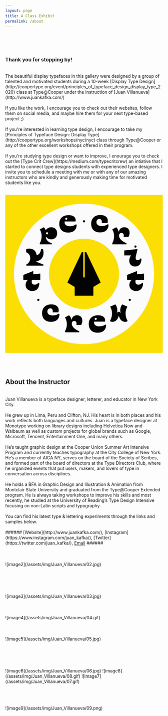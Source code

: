 ```yaml
---
layout: page
title: A Class Exhibit
permalink: /about
---
```

<br><br><br>
### Thank you for stopping by! ###
<br>
The beautiful display typefaces in this gallery were designed by a group of talented and motivated students during a 10-week [Display Type Design](http://coopertype.org/event/principles_of_typeface_design_display_type_2020) class at Type@Cooper under the instruction of [Juan Villanueva](http://www.juankafka.com/)
<br><br>
If you like the work, I encourage you to check out their websites, follow them on social media, and maybe hire them for your next type-based project ;)
<br><br>
If you're interested in learning type design, I encourage to take my [Principles of Typeface Design: Display Type](http://coopertype.org/workshops/nyc/nyc) class through Type@Cooper or any of the other excellent workshops offered in their program.
<br><br>
If you're studying type design or want to improve, I enourage you to check out the [Type Crit Crew](https://medium.com/typecritcrew) an intiative that I started to connect type designs students with experienced type designers. I invite you to schedule a meeting with me or with any of our amazing instructors who are kindly and generously making time for motivated students like you.
<br><br>

<a href="https://medium.com/typecritcrew">![image1](/assets/img/Juan_Villanueva/01.gif)</a>

<br><br>
## About the Instructor ##
<br>
Juan Villanueva is a typeface designer, letterer, and educator in New York City.
<br><br>
He grew up in Lima, Peru and Clifton, NJ. His heart is in both places and his work reflects both languages and cultures. Juan is a typeface designer at Monotype working on library designs including Helvetica Now and Walbaum as well as custom projects for global brands such as Google, Microsoft, Tencent, Entertainment One, and many others.
<br><br>
He’s taught graphic design at the Cooper Union Summer Art Intensive Program and currently teaches typography at the City College of New York. He’s a member of AIGA NY, serves on the board of the Society of Scribes, and formed part of the board of directors at the Type Directors Club, where he organized events that put users, makers, and lovers of type in conversation across disciplines.
<br><br>
He holds a BFA in Graphic Design and Illustration & Animation from Montclair State University and graduated from the Type@Cooper Extended program. He is always taking workshops to improve his skills and most recently, he studied at the University of Reading’s Type Design Intensive focusing on non-Latin scripts and typography.
<br><br>
You can find his latest type & lettering experiments through the links and samples below.
<br><br>
###### [Website](http://www.juankafka.com/), [Instagram](https://www.instagram.com/juan_kafka/), [Twitter](https://twitter.com/juan_kafka/), <a href = "mailto: jv.kafka@gmail.com">Email</a> ######
<br><br><br><br>
![image2](/assets/img/Juan_Villanueva/02.jpg) <!--- NJ ---> 
<br><br>
<br><br><br><br>
![image3](/assets/img/Juan_Villanueva/03.jpg) <!--- Type ---> 
<br><br><br><br>
![image4](/assets/img/Juan_Villanueva/04.gif) <!--- a-z ---> 
<br><br><br><br>
![image5](/assets/img/Juan_Villanueva/05.jpg) <!--- Shit ---> 
<br><br><br><br><br><br>
![image6](/assets/img/Juan_Villanueva/06.jpg) <!--- Work ---> 
![image8](/assets/img/Juan_Villanueva/08.gif) <!--- Aguachile ---> 
![image7](/assets/img/Juan_Villanueva/07.gif) <!--- Scriptorium ---> 
<br><br><br><br><br>
![image9](/assets/img/Juan_Villanueva/09.png) <!--- Type ---> 